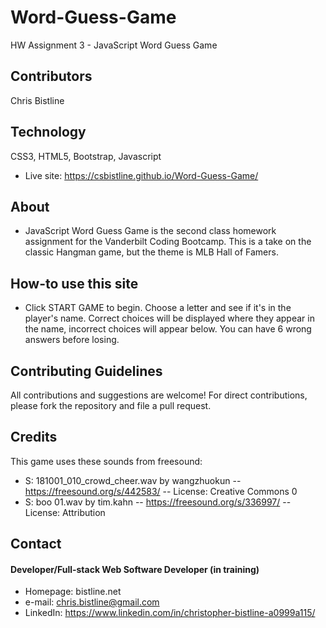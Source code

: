 # Word-Guess-Game
HW Assignment 3 - JavaScript Word Guess Game

## Contributors
Chris Bistline

## Technology
CSS3, HTML5, Bootstrap, Javascript
* Live site: https://csbistline.github.io/Word-Guess-Game/

## About
* JavaScript Word Guess Game is the second class homework assignment for the Vanderbilt Coding Bootcamp. This is a take on the classic Hangman game, but the theme is MLB Hall of Famers.

## How-to use this site
* Click START GAME to begin. Choose a letter and see if it's in the player's name. Correct choices will be displayed where they appear in the name, incorrect choices will appear below. You can have 6 wrong answers before losing.

## Contributing Guidelines
All contributions and suggestions are welcome!
For direct contributions, please fork the repository and file a pull request. 

## Credits
This game uses these sounds from freesound:
* S: 181001_010_crowd_cheer.wav by wangzhuokun -- https://freesound.org/s/442583/ -- License: Creative Commons 0
* S: boo 01.wav by tim.kahn -- https://freesound.org/s/336997/ -- License: Attribution

## Contact
#### Developer/Full-stack Web Software Developer (in training)
* Homepage: bistline.net
* e-mail: chris.bistline@gmail.com
* LinkedIn: https://www.linkedin.com/in/christopher-bistline-a0999a115/